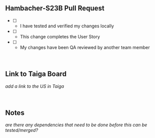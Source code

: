 ## Hambacher-S23B Pull Request

- [ ] - I have tested and verified my changes locally
- [ ] - This change completes the User Story
- [ ] - My changes have been QA reviewed by another team member
<br><br><br>

## Link to Taiga Board
*add a link to the US in Taiga*
<br><br><br>


## Notes
*are there any dependencies that need to be done before this can be tested/merged?*
<br><br><br>
